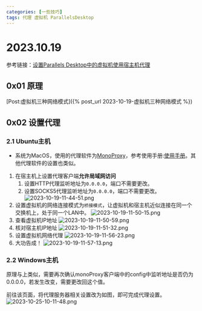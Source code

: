 ```yaml
---
categories: [一些技巧]
tags: 代理 虚拟机 ParallelsDesktop
---
```

# 2023.10.19
参考链接：[设置Parallels Desktop中的虚拟机使用宿主机代理](https://blog.csdn.net/u011195398/article/details/85791354)
##  0x01 原理

[Post:虚拟机三种网络模式]({% post_url 2023-10-19-虚拟机三种网络模式 %})

##  0x02 设置代理
### 2.1 Ubuntu主机
- 系统为MacOS，使用的代理软件为[MonoProxy](https://storage.monocloud.co/client/MacOS/MonoProxyMac%200.7.2.dmg)，参考使用手册:[使用手册](https://mymonocloud.com/knowledgebase/11)。其他代理软件的设置也类似。
1. 在宿主机上设置代理客户端**允许局域网访问**
   1. 设置HTTP代理监听地址为`0.0.0.0`，端口不需要更改。
   2. 设置SOCKS5代理监听地址为`0.0.0.0`，端口不需要更改。
   ![2023-10-19-11-44-51.png](https://s2.loli.net/2023/10/19/BiCw5tcbQXVzjyF.png)
2. 设置虚拟机的网络连接模式为`桥接模式`，让虚拟机和宿主机近似连接在同一个交换机上，处于同一个LAN中。
    ![2023-10-19-11-50-15.png](https://s2.loli.net/2023/10/19/3bs9Y7ujUgc2d4Q.png)
3. 查看虚拟机IP地址
    ![2023-10-19-11-50-59.png](https://s2.loli.net/2023/10/19/EJ3kR2pgbHsxSho.png)
4. 核对宿主机IP地址
    ![2023-10-19-11-51-32.png](https://s2.loli.net/2023/10/19/5swFknB1lyGjiIh.png)
5. 设置虚拟机网络代理
    ![2023-10-19-11-56-23.png](https://s2.loli.net/2023/10/19/hYcLORJZrdDvQbS.png)
6. 大功告成！
    ![2023-10-19-11-57-13.png](https://s2.loli.net/2023/10/19/zHM6i43AlSFqTga.png)

### 2.2 Windows主机
原理与上类似，需要再次确认monoProxy客户端中的config中监听地址是否仍为0.0.0.0，若发生改变，需要更改回这个值。

前往该页面，将代理服务器相关设置改为如图，即可完成代理设置。
![2023-10-25-10-11-48.png](https://s2.loli.net/2023/10/27/6wdjrimZEyNUoFL.png)